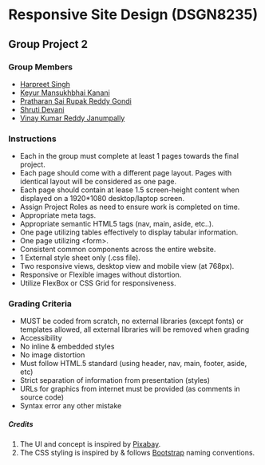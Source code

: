 # Responsive Site Design (DSGN8235)

## Group Project 2

### Group Members

- [Harpreet Singh](https://github.com/devhs89/)
- [Keyur Mansukhbhai Kanani](https://github.com/Keyur24121999/)
- [Pratharan Sai Rupak Reddy Gondi](https://github.com/rupakreddy11/)
- [Shruti Devani](https://github.com/Shrutidevani/)
- [Vinay Kumar Reddy Janumpally](https://github.com/vinayreddyj/)

### Instructions

- Each in the group must complete at least 1 pages towards the final project.
- Each page should come with a different page layout. Pages with identical layout will be considered as one page.
- Each page should contain at lease 1.5 screen-height content when displayed on a 1920*1080 desktop/laptop screen.
- Assign Project Roles as need to ensure work is completed on time.
- Appropriate meta tags.
- Appropriate semantic HTML5 tags (nav, main, aside, etc..).
- One page utilizing tables effectively to display tabular information.
- One page utilizing \<form\>.
- Consistent common components across the entire website.
- 1 External style sheet only (.css file).
- Two responsive views, desktop view and mobile view (at 768px).
- Responsive or Flexible images without distortion.
- Utilize FlexBox or CSS Grid for responsiveness.

### Grading Criteria

- MUST be coded from scratch, no external libraries (except fonts) or templates allowed, all external libraries will be
  removed when grading
- Accessibility
- No inline & embedded styles
- No image distortion
- Must follow HTML.5 standard (using header, nav, main, footer, aside, etc)
- Strict separation of information from presentation (styles)
- URLs for graphics from internet must be provided (as comments in source code)
- Syntax error any other mistake

##### Credits

1. The UI and concept is inspired by [Pixabay](https://pixabay.com/).
2. The CSS styling is inspired by & follows [Bootstrap](https://getbootstrap.com/) naming conventions.
